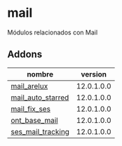 mail
=========
Módulos relacionados con Mail


Addons
----------------
nombre | version
--- | ---
[mail_arelux](mail_arelux/) | 12.0.1.0.0
[mail_auto_starred](mail_auto_starred/) | 12.0.1.0.0
[mail_fix_ses](mail_fix_ses/) | 12.0.1.0.0
[ont_base_mail](ont_base_mail/) | 12.0.1.0.0
[ses_mail_tracking](ses_mail_tracking/) | 12.0.1.0.0
